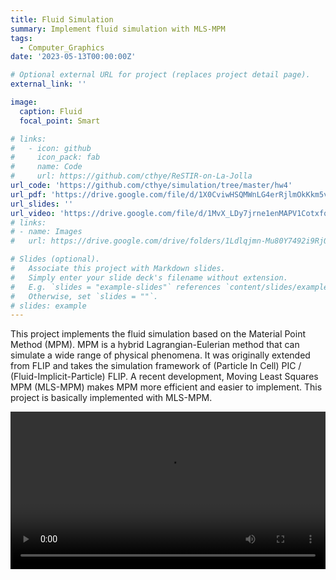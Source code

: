 ```yaml
---
title: Fluid Simulation
summary: Implement fluid simulation with MLS-MPM
tags:
  - Computer_Graphics
date: '2023-05-13T00:00:00Z'

# Optional external URL for project (replaces project detail page).
external_link: ''

image:
  caption: Fluid
  focal_point: Smart

# links:
#   - icon: github
#     icon_pack: fab
#     name: Code
#     url: https://github.com/cthye/ReSTIR-on-La-Jolla
url_code: 'https://github.com/cthye/simulation/tree/master/hw4'
url_pdf: 'https://drive.google.com/file/d/1X0CviwHSQMWnLG4erRjlmOkKkm5v61-k/view?usp=sharing'
url_slides: ''
url_video: 'https://drive.google.com/file/d/1MvX_LDy7jrne1enMAPV1CotxfqmpjGkK/view?usp=sharing'
# links:
# - name: Images
#   url: https://drive.google.com/drive/folders/1Ldlqjmn-Mu80Y7492i9RjOTkFNoU9VAF?usp=sharing

# Slides (optional).
#   Associate this project with Markdown slides.
#   Simply enter your slide deck's filename without extension.
#   E.g. `slides = "example-slides"` references `content/slides/example-slides.md`.
#   Otherwise, set `slides = ""`.
# slides: example
---
```


This project implements the fluid simulation based on the Material Point Method (MPM). MPM is a hybrid Lagrangian-Eulerian method that can simulate a wide range of physical phenomena. It was originally extended from FLIP and takes the simulation framework of (Particle In Cell) PIC / (Fluid-Implicit-Particle) FLIP. A recent development, Moving Least Squares MPM (MLS-MPM) makes MPM more efficient and easier to implement. This project is basically implemented with MLS-MPM.

<style>
  /* Set the width and height of the video element */
  video {
    width: 100%; /* You can change this to a specific width in pixels or percentage */
    height: auto; /* This will maintain the aspect ratio of the video */
    /* Alternatively, you can set a specific height if you want to fix the aspect ratio */
    /* height: 400px; */
  }
</style>

<video controls>
  <source src="fluid.mp4" type="video/mp4">
</video>